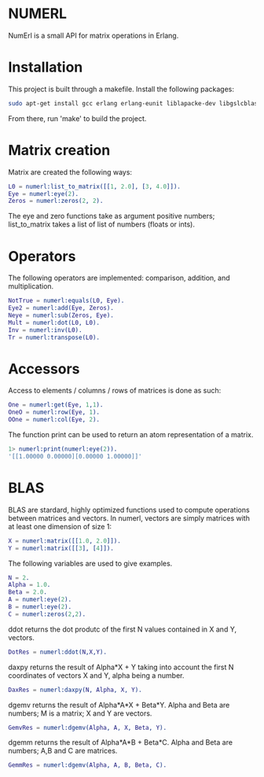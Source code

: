 # NUMERL

NumErl is a small API for matrix operations in Erlang.

# Installation

This project is built through a makefile. Install the following packages:

```sh
sudo apt-get install gcc erlang erlang-eunit liblapacke-dev libgslcblas0 
```

From there, run 'make' to build the project.


# Matrix creation

Matrix are created the following ways:

```erlang
L0 = numerl:list_to_matrix([[1, 2.0], [3, 4.0]]).
Eye = numerl:eye(2).
Zeros = numerl:zeros(2, 2).
```

The eye and zero functions take as argument positive numbers; list\_to\_matrix takes a list of list of numbers (floats or ints).

# Operators

The following operators are implemented: comparison, addition, and multiplication.

```erlang
NotTrue = numerl:equals(L0, Eye).
Eye2 = numerl:add(Eye, Zeros).
Neye = numerl:sub(Zeros, Eye).
Mult = numerl:dot(L0, L0).
Inv = numerl:inv(L0).
Tr = numerl:transpose(L0).
```

# Accessors

Access to elements / columns / rows of matrices is done as such:

```erlang
One = numerl:get(Eye, 1,1).
OneO = numerl:row(Eye, 1).
OOne = numerl:col(Eye, 2).
```
        
The function print can be used to return an atom representation of a matrix.

```erlang
1> numerl:print(numerl:eye(2)).
'[[1.00000 0.00000][0.00000 1.00000]]'
```
# BLAS

BLAS are stardard, highly optimized functions used to compute operations between matrices and vectors. In numerl, vectors are simply matrices with at least one dimension of size 1:

```erlang
X = numerl:matrix([[1.0, 2.0]]).
Y = numerl:matrix([[3], [4]]).
```
    
The following variables are used to give examples.

```erlang
N = 2.
Alpha = 1.0.
Beta = 2.0.
A = numerl:eye(2).
B = numerl:eye(2).
C = numerl:zeros(2,2).
```

ddot returns the dot produtc of the first N values contained in X and Y, vectors.

```erlang
DotRes = numerl:ddot(N,X,Y).
```

daxpy returns the result of Alpha\*X + Y taking into account the first N coordinates of vectors X and Y, alpha being a number.

```erlang
DaxRes = numerl:daxpy(N, Alpha, X, Y).
```

dgemv returns the result of Alpha\*A\*X + Beta\*Y. Alpha and Beta are numbers; M is a matrix; X and Y are vectors.

```erlang
GemvRes = numerl:dgemv(Alpha, A, X, Beta, Y).
```

dgemm returns the result of Alpha\*A\*B + Beta\*C. Alpha and Beta are numbers; A,B and C are matrices.

```erlang
GemmRes = numerl:dgemv(Alpha, A, B, Beta, C).
```
